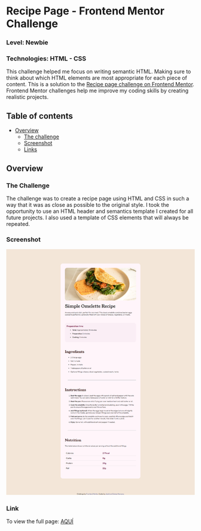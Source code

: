 <h1>Recipe Page - Frontend Mentor Challenge</h1>
<h3>Level: Newbie</h3>
<h3>Technologies: HTML - CSS</h3>
This challenge helped me focus on writing semantic HTML. Making sure to think about which HTML elements are most appropriate for each piece of content.
This is a solution to the <a href='https://www.frontendmentor.io/challenges/recipe-page-KiTsR8QQKm'>Recipe page challenge on Frontend Mentor</a>. Frontend Mentor challenges help me improve my coding skills by creating realistic projects. 

<h2>Table of contents</h2>

- [Overview](#overview)
  - [The challenge](#the-challenge)
  - [Screenshot](#screenshot)
  - [Links](#links)
<!--- [My process](#my-process)
  - [Built with](#built-with)
  - [What I learned](#what-i-learned)
  - [Continued development](#continued-development)
  - [Useful resources](#useful-resources)
- [Author](#author)
- [Acknowledgments](#acknowledgments)-->

<h2 id='overview'>Overview</h2>
<h3 id='the-challenge'>The Challenge</h3>
The challenge was to create a recipe page using HTML and CSS in such a way that it was as close as possible to the original style. I took the opportunity to use an HTML header and semantics template I created for all future projects. I also used a template of CSS elements that will always be repeated.
<h3 id='screenshot'>Screenshot</h3>
<img src='https://github.com/joselgmarcano/Frontend-Mentor-Challenges/blob/main/Recipe-Page/desktop-design.png' alt='Recipe Page Screenshot'>
<h3>Link</h3>
To view the full page:
<a href='https://codepen.io/joselgmarcano/full/KKLepwL' target='_blank'>AQUÍ</a>

